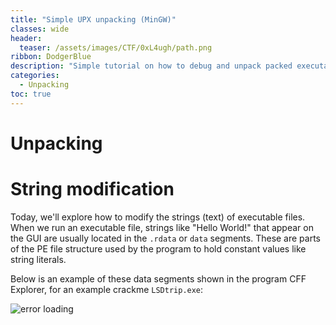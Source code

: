 ```yaml
---
title: "Simple UPX unpacking (MinGW)"
classes: wide
header:
  teaser: /assets/images/CTF/0xL4ugh/path.png
ribbon: DodgerBlue
description: "Simple tutorial on how to debug and unpack packed executables."
categories:
  - Unpacking
toc: true
---
```


# Unpacking

# String modification

Today, we'll explore how to modify the strings (text) of executable files. When we run an executable file, strings like "Hello World!" that appear on the GUI are usually located in the `.rdata` or `data` segments. These are parts of the PE file structure used by the program to hold constant values like string literals.

Below is an example of these data segments shown in the program CFF Explorer, for an example crackme `LSDtrip.exe`:

![error loading](/assets/images/CTF/0xL4ugh/org.png)
